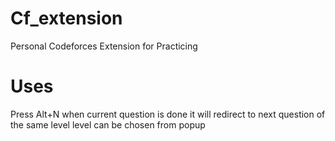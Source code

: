 # Cf_extension
Personal Codeforces Extension for Practicing

# Uses
  Press Alt+N when current question is done it will redirect to next question of the same level level can be chosen from popup
